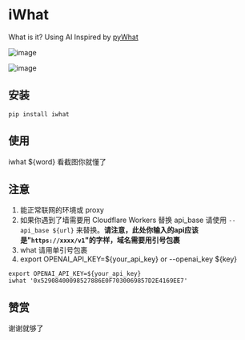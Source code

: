 # iWhat
What is it? Using AI Inspired by [pyWhat](https://github.com/bee-san/pyWhat)

![image](https://user-images.githubusercontent.com/15976103/223741774-a46ffde6-0f32-4f6f-8e6b-fda5bd07a235.png)

![image](https://user-images.githubusercontent.com/15976103/223899137-dd5bc056-3d06-4469-87af-a1887f55b8fc.png)


## 安装


```console
pip install iwhat
```

## 使用

iwhat ${word}
看截图你就懂了

## 注意

1. 能正常联网的环境或 proxy
2. 如果你遇到了墙需要用 Cloudflare Workers 替换 api_base 请使用 `--api_base ${url}` 来替换。**请注意，此处你输入的api应该是"`https://xxxx/v1`"的字样，域名需要用引号包裹**
3. what 请用单引号包裹
4. export OPENAI_API_KEY=${your_api_key} or --openai_key ${key}

```
export OPENAI_API_KEY=${your_api_key}
iwhat '0x52908400098527886E0F7030069857D2E4169EE7'
```

## 赞赏
谢谢就够了
